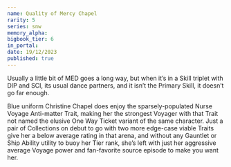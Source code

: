 ```yaml
---
name: Quality of Mercy Chapel
rarity: 5
series: snw
memory_alpha:
bigbook_tier: 6
in_portal:
date: 19/12/2023
published: true
---
```


Usually a little bit of MED goes a long way, but when it’s in a Skill triplet with DIP and SCI, its usual dance partners, and it isn’t the Primary Skill, it doesn’t go far enough.

Blue uniform Christine Chapel does enjoy the sparsely-populated Nurse Voyage Anti-matter Trait, making her the strongest Voyager with that Trait not named the elusive One Way Ticket variant of the same character. Just a pair of Collections on debut to go with two more edge-case viable Traits give her a below average rating in that arena, and without any Gauntlet or Ship Ability utility to buoy her Tier rank, she’s left with just her aggressive average Voyage power and fan-favorite source episode to make you want her.
